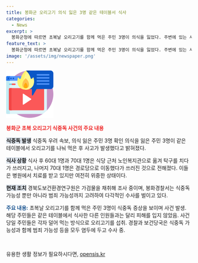 ```yaml
---
title: 봉화군 오리고기 의식 잃은 3명 같은 테이블서 식사
categories:
  - News
excerpt: >
  봉화군청에 따르면 초복날 오리고기를 함께 먹은 주민 3명이 의식을 잃었다. 주변에 있는 사람들과는 다른 질환을 앓고 있지 않았으며, 먹은 음식 이외의 추가 음식을 먹지 않았다고 밝혔다. 피해자들은 현재 병원에서 치료를 받고 있으며, 경북도보건환경연구원은 가검물을 채취하여 조사 중이다. 경찰은 식중독 가능성 뿐만 아니라 범죄 가능성도 조사 중이라고 전했다. (사진=봉화군 제공)
feature_text: >
  봉화군청에 따르면 초복날 오리고기를 함께 먹은 주민 3명이 의식을 잃었다. 주변에 있는 사람들과는 다른 질환을 앓고 있지 않았으며, 먹은 음식 이외의 추가 음식을 먹지 않았다고 밝혔다. 피해자들은 현재 병원에서 치료를 받고 있으며, 경북도보건환경연구원은 가검물을 채취하여 조사 중이다. 경찰은 식중독 가능성 뿐만 아니라 범죄 가능성도 조사 중이라고 전했다. (사진=봉화군 제공)
image: '/assets/img/newspaper.png'
---
```


<p><img src="/assets/img/news.png" alt="rentncar 속보" /></p>

<p><b><span style="color: #ee2323;">봉화군 초복 오리고기 식중독 사건의 주요 내용</span></b></p>

<p><b><span style="background-color: #21538527;">식중독 발생</span></b>
식중독 우려 속보, 의식 잃은 주민 3명 확인
의식을 잃은 주민 3명이 같은 테이블에서 오리고기를 나눠 먹은 후 사고가 발생했다고 밝혀졌다.</p>

<p><b><span style="background-color: #21538527;">식사 상황</span></b>
식사 후 60대 1명과 70대 1명은 식당 근처 노인복지관으로 옮겨 탁구를 치다가 쓰러지고, 나머지 70대 1명은 경로당으로 이동했다가 쓰러진 것으로 전해졌다. 이들은 병원에서 치료를 받고 있지만 여전히 위중한 상태이다.</p>

<p><b><span style="background-color: #21538527;">현재 조치</span></b>
경북도보건환경연구원은 가검물을 채취해 조사 중이며, 봉화경찰서는 식중독 가능성 뿐만 아니라 범죄 가능성까지 고려하여 다각적인 수사를 벌이고 있다.</p>

<p><b><span style="color: #1a5490;">주요 내용:</span></b> 초복날 오리고기를 함께 먹은 주민 3명이 식중독 증상을 보이며 사건 발생. 해당 주민들은 같은 테이블에서 식사한 다른 인원들과는 달리 피해를 입지 않았음. 사건 당일 주민들은 각자 덜어 먹는 방식으로 오리고기를 섭취. 경찰과 보건당국은 식중독 가능성과 함께 범죄 가능성 등을 모두 염두에 두고 수사 중.</p>

<p data-ke-size="size16">&nbsp;</p>
유용한 생활 정보가 필요하시다면, <a href="https://opensis.kr" rel="dofollow">opensis.kr</a>


